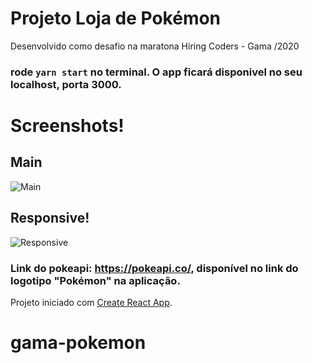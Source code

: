 # Projeto Loja de Pokémon
Desenvolvido como desafio na maratona Hiring Coders - Gama /2020

### rode `yarn start` no terminal. O app ficará disponivel no seu localhost, porta 3000.
# Screenshots!
## Main
![Main](https://raw.githubusercontent.com/abreuroberto/pokemon-gama/master/screenshots/Main.jpeg)

## Responsive!
![Responsive](https://raw.githubusercontent.com/abreuroberto/pokemon-gama/master/screenshots/Responsive.jpeg)

### Link do pokeapi: https://pokeapi.co/, disponível no link do logotipo "Pokémon" na aplicação.


Projeto iniciado com [Create React App](https://github.com/facebook/create-react-app).


# gama-pokemon 
